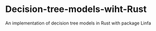 # Decision-tree-models-wiht-Rust
An implementation of decision tree models in Rust with package Linfa
